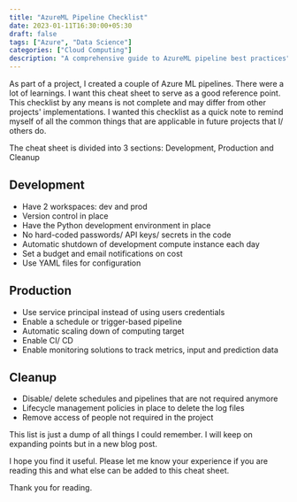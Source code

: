 ```yaml
---
title: "AzureML Pipeline Checklist"
date: 2023-01-11T16:30:00+05:30
draft: false
tags: ["Azure", "Data Science"]
categories: ["Cloud Computing"]
description: "A comprehensive guide to AzureML pipeline best practices"
---
```

As part of a project, I created a couple of Azure ML pipelines. There were a lot of learnings. I want this cheat sheet to serve as a good reference point. This checklist by any means is not complete and may differ from other projects' implementations. I wanted this checklist as a quick note to remind myself of all the common things that are applicable in future projects that I/ others do.

The cheat sheet is divided into 3 sections: Development, Production and Cleanup

## Development
- Have 2 workspaces: dev and prod
- Version control in place
- Have the Python development environment in place
- No hard-coded passwords/ API keys/ secrets in the code
- Automatic shutdown of development compute instance each day
- Set a budget and email notifications on cost
- Use YAML files for configuration

## Production
- Use service principal instead of using users credentials
- Enable a schedule or trigger-based pipeline
- Automatic scaling down of computing target
- Enable CI/ CD
- Enable monitoring solutions to track metrics, input and prediction data

## Cleanup
- Disable/ delete schedules and pipelines that are not required anymore
- Lifecycle management policies in place to delete the log files
- Remove access of people not required in the project

This list is just a dump of all things I could remember. I will keep on expanding points but in a new blog post.

I hope you find it useful. Please let me know your experience if you are reading this and what else can be added to this cheat sheet.

Thank you for reading.